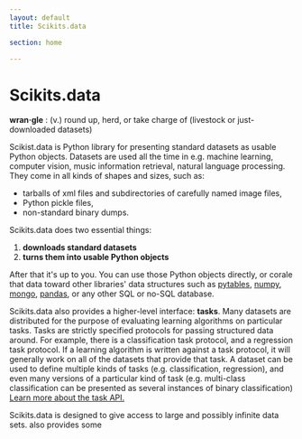 ```yaml
---
layout: default
title: Scikits.data

section: home

---
```


Scikits.data
============

**wran·gle**
: (v.) round up, herd, or take charge of (livestock or just-downloaded datasets)

Scikist.data is Python library for presenting standard datasets as usable Python
objects.  Datasets are used all the time in e.g. machine learning, computer vision,
music information retrieval, natural language processing.  They come in all
kinds of shapes and sizes, such as:
* tarballs of xml files and subdirectories of carefully named image files,
* Python pickle files,
* non-standard binary dumps.

Scikits.data does two essential things:
1. **downloads standard datasets**
2. **turns them into usable Python objects**

After that it's up to you.  You can use those Python objects directly,
or corale that data toward other libraries' data structures such as
[pytables](TODOpytables), [numpy](http://www.scipy.org/numpy),
[mongo](http://www.mongodb.org),
[pandas](TODOpandas), or any other SQL or no-SQL database.

Scikits.data also provides a higher-level interface: **tasks**.
Many datasets are
distributed for the purpose of evaluating learning algorithms on particular
tasks.
Tasks are strictly specified protocols for passing structured data around.
For example, there is a classification task protocol, and a regression task
protocol.
If a learning algorithm is written against a task protocol, it will generally
work on all of the datasets that provide that task.
A dataset can be used to define multiple kinds of tasks (e.g. classification,
regression), and even many versions of a particular kind of task (e.g.
multi-class classification can be presented as several
instances of binary classification)
[Learn more about the task API.](TODO)

Scikits.data is designed to give access to large and possibly infinite data
sets.
also provides some 
